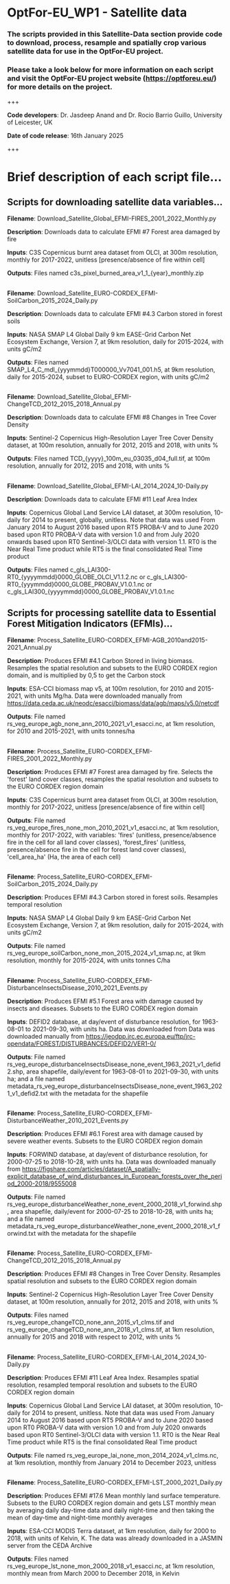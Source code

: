 # OptFor-EU_WP1 - Satellite data

### The scripts provided in this Satellite-Data section provide code to download, process, resample and spatially crop various satellite data for use in the OptFor-EU project. 
### Please take a look below for more information on each script and visit the OptFor-EU project website (https://optforeu.eu/) for more details on the project.

+++

__Code developers__: Dr. Jasdeep Anand and Dr. Rocio Barrio Guillo, University of Leicester, UK

__Date of code release__: 16th January 2025

+++

# Brief description of each script file...

## Scripts for downloading satellite data variables...

__Filename__: Download_Satellite_Global_EFMI-FIRES_2001_2022_Monthly.py

__Description__: Downloads data to calculate EFMI #7 Forest area damaged by fire

__Inputs__: C3S Copernicus burnt area dataset from OLCI, at 300m resolution, monthly for 2017-2022, unitless [presence/absence of fire within cell]

__Outputs__: Files named c3s_pixel_burned_area_v1_1_{year}_monthly.zip
##

__Filename__: Download_Satellite_EURO-CORDEX_EFMI-SoilCarbon_2015_2024_Daily.py

__Description__: Downloads data to calculate EFMI #4.3 Carbon stored in forest soils

__Inputs__: NASA SMAP L4 Global Daily 9 km EASE-Grid Carbon Net Ecosystem Exchange, Version 7, at 9km resolution, daily for 2015-2024, with units gC/m2

__Outputs__: Files named SMAP_L4_C_mdl_{yyymmdd}T000000_Vv7041_001.h5, at 9km resolution, daily for 2015-2024, subset to EURO-CORDEX region, with units gC/m2
##

__Filename__: Download_Satellite_Global_EFMI-ChangeTCD_2012_2015_2018_Annual.py

__Description__: Downloads data to calculate EFMI #8 Changes in Tree Cover Density

__Inputs__: Sentinel-2 Copernicus High-Resolution Layer Tree Cover Density dataset, at 100m resolution, annually for 2012, 2015 and 2018, with units %

__Outputs__: Files named TCD_{yyyy}_100m_eu_03035_d04_full.tif, at 100m resolution, annually for 2012, 2015 and 2018, with units %
##

__Filename__: Download_Satellite_Global_EFMI-LAI_2014_2024_10-Daily.py

__Description__: Downloads data to calculate EFMI #11 Leaf Area Index

__Inputs__: Copernicus Global Land Service LAI dataset, at 300m resolution, 10-daily for 2014 to present, globally, unitless. Note that data was used From January 2014 to August 2016 based upon RT5 PROBA-V and to June 2020 based upon RT0 PROBA-V data with version 1.0 and from July 2020 onwards based upon RT0 Sentinel-3/OLCI data with version 1.1. RT0 is the Near Real Time product while RT5 is the final consolidated Real Time product

__Outputs__: Files named c_gls_LAI300-RT0_{yyyymmdd}0000_GLOBE_OLCI_V1.1.2.nc or c_gls_LAI300-RT0_{yyymmdd}0000_GLOBE_PROBAV_V1.0.1.nc or c_gls_LAI300_{yyyymmdd}0000_GLOBE_PROBAV_V1.0.1.nc
##

## Scripts for processing satellite data to Essential Forest Mitigation Indicators (EFMIs)...

__Filename__: Process_Satellite_EURO-CORDEX_EFMI-AGB_2010and2015-2021_Annual.py

__Description__: Produces EFMI #4.1 Carbon Stored in living biomass. Resamples the spatial resolution and subsets to the EURO CORDEX region domain, and is multiplied by 0,5 to get the Carbon stock

__Inputs__: ESA-CCI biomass map v5, at 100m resolution, for 2010 and 2015-2021, with units Mg/ha. Data were downloaded manually from https://data.ceda.ac.uk/neodc/esacci/biomass/data/agb/maps/v5.0/netcdf

__Outputs__: File named rs_veg_europe_agb_none_ann_2010_2021_v1_esacci.nc, at 1km resolution, for 2010 and 2015-2021, with units tonnes/ha
##

__Filename__: Process_Satellite_EURO-CORDEX_EFMI-FIRES_2001_2022_Monthly.py

__Description__: Produces EFMI #7 Forest area damaged by fire. Selects the 'forest' land cover classes, resamples the spatial resolution and subsets to the EURO CORDEX region domain

__Inputs__: C3S Copernicus burnt area dataset from OLCI, at 300m resolution, monthly for 2017-2022, unitless [presence/absence of fire within cell]

__Outputs__: File named rs_veg_europe_fires_none_mon_2010_2021_v1_esacci.nc, at 1km resolution, monthly for 2017-2022, with variables: 'fires' (unitless, presence/absence fire in the cell for all land cover classes), 'forest_fires' (unitless, presence/absence fire in the cell for forest land cover classes), 'cell_area_ha' (Ha, the area of each cell)
##

__Filename__: Process_Satellite_EURO-CORDEX_EFMI-SoilCarbon_2015_2024_Daily.py

__Description__: Produces EFMI #4.3 Carbon stored in forest soils. Resamples temporal resolution

__Inputs__: NASA SMAP L4 Global Daily 9 km EASE-Grid Carbon Net Ecosystem Exchange, Version 7, at 9km resolution, daily for 2015-2024, with units gC/m2

__Outputs__: File named rs_veg_europe_soilCarbon_none_mon_2015_2024_v1_smap.nc, at 9km resolution, monthly for 2015-2024, with units tonnes C/ha
##

__Filename__: Process_Satellite_EURO-CORDEX_EFMI-DisturbanceInsectsDisease_2010_2021_Events.py

__Description__: Produces EFMI #5.1 Forest area with damage caused by insects and diseases. Subsets to the EURO CORDEX region domain

__Inputs__: DEFID2 database, at day/event of disturbance resolution, for 1963-08-01 to 2021-09-30, with units ha. Data was downloaded from Data was downloaded manually from https://jeodpp.jrc.ec.europa.eu/ftp/jrc-opendata/FOREST/DISTURBANCES/DEFID2/VER1-0/

__Outputs__: File named rs_veg_europe_disturbanceInsectsDisease_none_event_1963_2021_v1_defid2.shp, area shapefile, daily/event for 1963-08-01 to 2021-09-30, with units ha; and a file named metadata_rs_veg_europe_disturbanceInsectsDisease_none_event_1963_2021_v1_defid2.txt with the metadata for the shapefile
##

__Filename__: Process_Satellite_EURO-CORDEX_EFMI-DisturbanceWeather_2010_2021_Events.py

__Description__: Produces EFMI #6.1 Forest area with damage caused by severe weather events. Subsets to the EURO CORDEX region domain

__Inputs__: FORWIND database, at day/event of disturbance resolution, for 2000-07-25 to 2018-10-28, with units ha. Data was downloaded manually from https://figshare.com/articles/dataset/A_spatially-explicit_database_of_wind_disturbances_in_European_forests_over_the_period_2000-2018/9555008

__Outputs__: File named rs_veg_europe_disturbanceWeather_none_event_2000_2018_v1_forwind.shp, area shapefile, daily/event for 2000-07-25 to 2018-10-28, with units ha; and a file named metadata_rs_veg_europe_disturbanceWeather_none_event_2000_2018_v1_forwind.txt with the metadata for the shapefile
##

__Filename__: Process_Satellite_EURO-CORDEX_EFMI-ChangeTCD_2012_2015_2018_Annual.py

__Description__: Produces EFMI #8 Changes in Tree Cover Density. Resamples spatial resolution and subsets to the EURO CORDEX region domain

__Inputs__: Sentinel-2 Copernicus High-Resolution Layer Tree Cover Density dataset, at 100m resolution, annually for 2012, 2015 and 2018, with units %

__Outputs__: Files named rs_veg_europe_changeTCD_none_ann_2015_v1_clms.tif and rs_veg_europe_changeTCD_none_ann_2018_v1_clms.tif, at 1km resolution, annually for 2015 and 2018 with respect to 2012, with units %
##

__Filename__: Process_Satellite_EURO-CORDEX_EFMI-LAI_2014_2024_10-Daily.py

__Description__: Produces EFMI #11 Leaf Area Index. Resamples spatial resolution, resampled temporal resolution and subsets to the EURO CORDEX region domain

__Inputs__: Copernicus Global Land Service LAI dataset, at 300m resolution, 10-daily for 2014 to present, unitless. Note that data was used From January 2014 to August 2016 based upon RT5 PROBA-V and to June 2020 based upon RT0 PROBA-V data with version 1.0 and from July 2020 onwards based upon RT0 Sentinel-3/OLCI data with version 1.1. RT0 is the Near Real Time product while RT5 is the final consolidated Real Time product

__Outputs__: File named rs_veg_europe_lai_none_mon_2014_2024_v1_clms.nc, at 1km resolution, monthly from January 2014 to December 2023, unitless
##

__Filename__: Process_Satellite_EURO-CORDEX_EFMI-LST_2000_2021_Daily.py

__Description__: Produces EFMI #17.6 Mean monthly land surface temperature. Subsets to the EURO CORDEX region domain and gets LST monthly mean by averaging daily day-time data and daily night-time and then taking the mean of day-time and night-time monthly averages

__Inputs__: ESA-CCI MODIS Terra dataset, at 1km resolution, daily for 2000 to 2018, with units of Kelvin, K. The data was already downloaded in a JASMIN server from the CEDA Archive

__Outputs__: Files named rs_veg_europe_lst_none_mon_2000_2018_v1_esacci.nc, at 1km resolution, monthly mean from March 2000 to December 2018, in Kelvin
##
